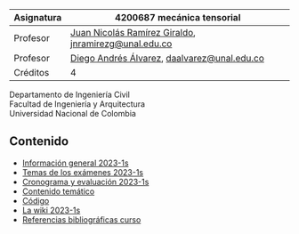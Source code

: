 | Asignatura | 4200687 mecánica tensorial                                                                                       |
| ---        | ---                                                                                                             |
| Profesor   | [Juan Nicolás Ramírez Giraldo](https://github.com/jnramirezg/), [jnramirezg@unal.edu.co](jnramirezg@unal.edu.co)|
| Profesor   | [Diego Andrés Álvarez](https://github.com/diegoandresalvarez/), [daalvarez@unal.edu.co](daalvarez@unal.edu.co)           |
| Créditos   | 4                                                                                                               |

Departamento de Ingeniería Civil\
Facultad de Ingeniería y Arquitectura\
Universidad Nacional de Colombia


## Contenido
- [Información general 2023-1s](/docs/informacion_general_2023-1s.md)
- [Temas de los exámenes 2023-1s](/docs/temas_examenes_2023-1s.md)
- [Cronograma y evaluación 2023-1s](/docs/temas)
- [Contenido temático](/docs/contenido_tematico.md)
- [Código](/codigo)
- [La wiki 2023-1s](/docs/wiki_2023-1s.md)
- [Referencias bibliográficas curso](/docs/referencias_curso.md)
